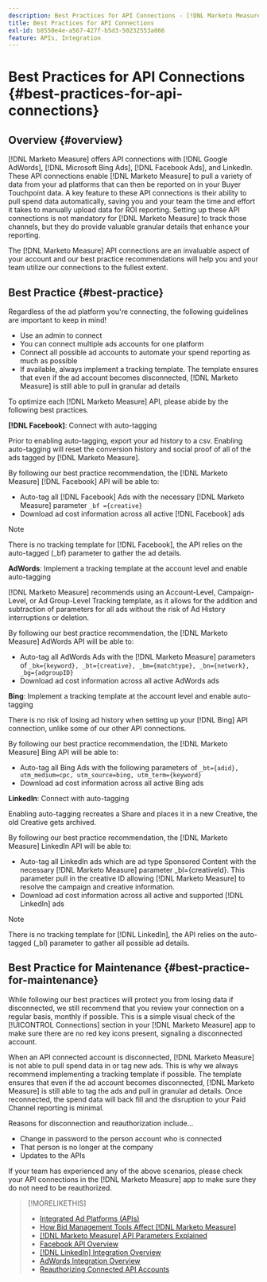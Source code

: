 ```yaml
---
description: Best Practices for API Connections - [!DNL Marketo Measure] - Product Documentation
title: Best Practices for API Connections
exl-id: b8550e4e-a567-427f-b5d3-50232553a066
feature: APIs, Integration
---
```

# Best Practices for API Connections {#best-practices-for-api-connections}

## Overview {#overview}

[!DNL Marketo Measure] offers API connections with [!DNL Google AdWords], [!DNL Microsoft Bing Ads], [!DNL Facebook Ads], and LinkedIn. These API connections enable [!DNL Marketo Measure] to pull a variety of data from your ad platforms that can then be reported on in your Buyer Touchpoint data. A key feature to these API connections is their ability to pull spend data automatically, saving you and your team the time and effort it takes to manually upload data for ROI reporting. Setting up these API connections is not mandatory for [!DNL Marketo Measure] to track those channels, but they do provide valuable granular details that enhance your reporting.

The [!DNL Marketo Measure] API connections are an invaluable aspect of your account and our best practice recommendations will help you and your team utilize our connections to the fullest extent.

## Best Practice {#best-practice}

Regardless of the ad platform you're connecting, the following guidelines are important to keep in mind!

* Use an admin to connect
* You can connect multiple ads accounts for one platform
* Connect all possible ad accounts to automate your spend reporting as much as possible
* If available, always implement a tracking template. The template ensures that even if the ad account becomes disconnected, [!DNL Marketo Measure] is still able to pull in granular ad details

To optimize each [!DNL Marketo Measure] API, please abide by the following best practices.

**[!DNL Facebook]**: Connect with auto-tagging

Prior to enabling auto-tagging, export your ad history to a csv. Enabling auto-tagging will reset the conversion history and social proof of all of the ads tagged by [!DNL Marketo Measure].

By following our best practice recommendation, the [!DNL Marketo Measure] [!DNL Facebook] API will be able to:

* Auto-tag all [!DNL Facebook] Ads with the necessary [!DNL Marketo Measure] parameter `_bf ={creative}`
* Download ad cost information across all active [!DNL Facebook] ads

>[!NOTE]
>
>There is no tracking template for [!DNL Facebook], the API relies on the auto-tagged (_bf) parameter to gather the ad details.

**AdWords**: Implement a tracking template at the account level and enable auto-tagging

[!DNL Marketo Measure] recommends using an Account-Level, Campaign-Level, or Ad Group-Level Tracking template, as it allows for the addition and subtraction of parameters for all ads without the risk of Ad History interruptions or deletion.

By following our best practice recommendation, the [!DNL Marketo Measure] AdWords API will be able to:

* Auto-tag all AdWords Ads with the [!DNL Marketo Measure] parameters of `_bk={keyword}, _bt={creative}, _bm={matchtype}, _bn={network}, _bg={adgroupID}`
* Download ad cost information across all active AdWords ads

**Bing**: Implement a tracking template at the account level and enable auto-tagging

There is no risk of losing ad history when setting up your [!DNL Bing] API connection, unlike some of our other API connections.

By following our best practice recommendation, the [!DNL Marketo Measure] Bing API will be able to:
* Auto-tag all Bing Ads with the following parameters of `_bt={adid}, utm_medium=cpc, utm_source=bing, utm_term={keyword}`
* Download ad cost information across all active Bing ads

**LinkedIn**: Connect with auto-tagging

Enabling auto-tagging recreates a Share and places it in a new Creative, the old Creative gets archived.

By following our best practice recommendation, the [!DNL Marketo Measure] LinkedIn API will be able to:

* Auto-tag all LinkedIn ads which are ad type Sponsored Content with the necessary [!DNL Marketo Measure] parameter _bl={creativeId}. This parameter pull in the creative ID allowing [!DNL Marketo Measure] to resolve the campaign and creative information.
* Download ad cost information across all active and supported [!DNL LinkedIn] ads

>[!NOTE]
>
>There is no tracking template for [!DNL LinkedIn], the API relies on the auto-tagged (_bl) parameter to gather all possible ad details.

## Best Practice for Maintenance {#best-practice-for-maintenance}

While following our best practices will protect you from losing data if disconnected, we still recommend that you review your connection on a regular basis, monthly if possible. This is a simple visual check of the [!UICONTROL Connections] section in your [!DNL Marketo Measure] app to make sure there are no red key icons present, signaling a disconnected account.

When an API connected account is disconnected, [!DNL Marketo Measure] is not able to pull spend data in or tag new ads. This is why we always recommend implementing a tracking template if possible. The template ensures that even if the ad account becomes disconnected, [!DNL Marketo Measure] is still able to tag the ads and pull in granular ad details. Once reconnected, the spend data will back fill and the disruption to your Paid Channel reporting is minimal.

Reasons for disconnection and reauthorization include...

* Change in password to the person account who is connected
* That person is no longer at the company
* Updates to the APIs

If your team has experienced any of the above scenarios, please check your API connections in the [!DNL Marketo Measure] app to make sure they do not need to be reauthorized.

>[!MORELIKETHIS]
>
>* [Integrated Ad Platforms (APIs)](/help/api-connections/utilizing-marketo-measures-api-connections/integrated-ad-platforms.md)
>* [How Bid Management Tools Affect [!DNL Marketo Measure]](/help/api-connections/utilizing-marketo-measures-api-connections/how-bid-management-tools-affect-marketo-measure.md)
>* [[!DNL Marketo Measure] API Parameters Explained](/help/api-connections/utilizing-marketo-measures-api-connections/marketo-measure-parameters.md)
>* [Facebook API Overview](/help/api-connections/utilizing-marketo-measures-api-connections/facebook-api.md)
>* [[!DNL LinkedIn] Integration Overview](/help/api-connections/utilizing-marketo-measures-api-connections/linkedin-integration.md)
>* [AdWords Integration Overview](/help/api-connections/utilizing-marketo-measures-api-connections/understanding-marketo-measure-adwords-tagging.md)
>* [Reauthorizing Connected API Accounts](/help/api-connections/utilizing-marketo-measures-api-connections/reauthorizing-connected-accounts.md)
